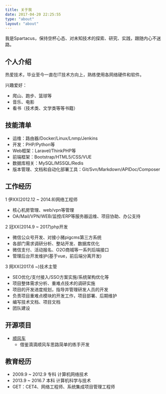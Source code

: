 ```yaml
---
title: 关于我
date: 2017-04-20 22:25:55
type: "about"
layout: "about"
---
```

我是Spartacus，保持空杯心态、对未知技术的探索、研究、实践，跟随内心不迷路。

## 个人介绍

热爱技术，毕业至今一直在IT技术方向上，熟练使用各网络硬件和软件。

兴趣爱好：  
* 爬山、跑步、篮球等
* 音乐、电影
* 看书（技术类、文学类等等书籍）

## 技能清单

* 运维：路由器/Docker/Linux/Lnmp/Jenkins
* 开发：PHP/Python等
* Web框架：Laravel/ThinkPHP等
* 前端框架：Bootstrap/HTML5/CSS/VUE
* 数据库相关：MySQL/MSSQL/Redis
* 版本管理、文档和自动化部署工具：Git/Svn/Markdown/APIDoc/Composer

## 工作经历

1 伊XX(2012.12 ~ 2014.8)网络工程师

* 核心机房管理、web/vpn等管理
* OA/Mail/VPN/WEB/监控/ERP等服务器运维、项目协助、办公支持

2 冠XX(2014.9 ~ 2017)php开发

* 微信公众号开发、对接小猪pigcms第三方系统
* 各部门需求调研分析、整站开发、数据库优化
* 微信支付、活动报名、O2O商城等一系列后端接口
* 管理后台开发维护(基于vue，前后端分离开发)

3 网XX(2017.6 ~)技术主管

 * SEO优化/支付接入/SSO方案实施/系统架构优化等
 * 项目整体需求分析、重难点技术的调研实施
 * 项目的开发进度规划，指导并管理研发人员的开发
 * 负责项目重难点模块的开发工作，项目部署、后期维护
 * 编写技术文档、项目文档
 * 团队建设

## 开源项目
* [顺风车](https://github.com/lincome/sfc)
    * 借鉴滴滴顺风车思路简单的练手开发

## 教育经历
* 2009.9 ~ 2012.9 专科 计算机网络技术
* 2013.9 ~ 2016.7 本科 计算机科学与技术
* GET：CET4、网络工程师、系统集成项目管理工程师